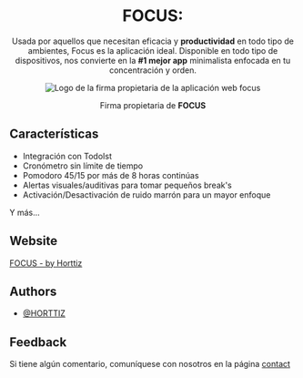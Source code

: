 
<h1 align="center">FOCUS:</h1>
<p align="center">Usada por aquellos que necesitan eficacia y <b>productividad</b> en todo tipo de ambientes, Focus es la aplicación ideal. Disponible en todo tipo de dispositivos, nos convierte en la <b>#1 mejor app</b> minimalista enfocada en tu concentración y orden.</p>

<div align="center">

<img src="https://raw.githubusercontent.com/HORTTIZ/FOCUS/main/imgs/brand/logo/logoMainBig.png" alt="Logo de la firma propietaria de la aplicación web focus" title="Horttiz, firma propietaria de focus">

<p>Firma propietaria de <b>FOCUS</b></p>

</div>


## Características

- Integración con TodoIst
- Cronómetro sin límite de tiempo
- Pomodoro 45/15 por más de 8 horas continúas
- Alertas visuales/auditivas para tomar pequeños break's
- Activación/Desactivación de ruido marrón para un mayor enfoque

Y más...


## Website
[FOCUS - by Horttiz](https://horttiz.github.io/FOCUS/)
## Authors

- [@HORTTIZ](https://github.com/HORTTIZ)


## Feedback

Si tiene algún comentario, comuníquese con nosotros en la página [contact](https://horttiz.github.io/CONTACT/)

